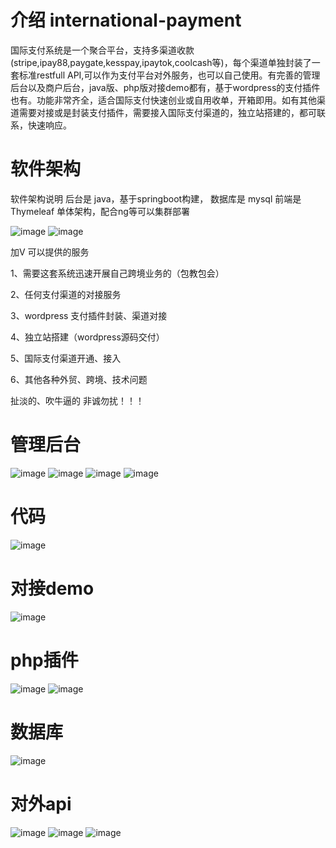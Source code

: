 # 介绍 international-payment
国际支付系统是一个聚合平台，支持多渠道收款(stripe,ipay88,paygate,kesspay,ipaytok,coolcash等)，每个渠道单独封装了一套标准restfull API,可以作为支付平台对外服务，也可以自己使用。有完善的管理后台以及商户后台，java版、php版对接demo都有，基于wordpress的支付插件也有。功能非常齐全，适合国际支付快速创业或自用收单，开箱即用。如有其他渠道需要对接或是封装支付插件，需要接入国际支付渠道的，独立站搭建的，都可联系，快速响应。

# 软件架构
软件架构说明 后台是 java，基于springboot构建， 数据库是 mysql 前端是 ‌Thymeleaf 单体架构，配合ng等可以集群部署

![image](微信截图_20250326203517.png) ![image](微信截图_20250326204327.png)


加V 可以提供的服务

1、需要这套系统迅速开展自己跨境业务的（包教包会）

2、任何支付渠道的对接服务

3、wordpress 支付插件封装、渠道对接

4、独立站搭建（wordpress源码交付）

5、国际支付渠道开通、接入

6、其他各种外贸、跨境、技术问题

扯淡的、吹牛逼的 非诚勿扰！！！

# 管理后台
![image](管理后台.png)
![image](管理后台2.png)
![image](管理后台3.png)
![image](管理后台4.png)

# 代码
![image](代码1.png)

# 对接demo
![image](javademo.png)

# php插件
![image](php插件.jpg)
![image](php插件1.jpg)

# 数据库
![image](数据库.png)

# 对外api
![image](接口文档.jpg)
![image](接口文档.png)
![image](接口文档1.jpg)

